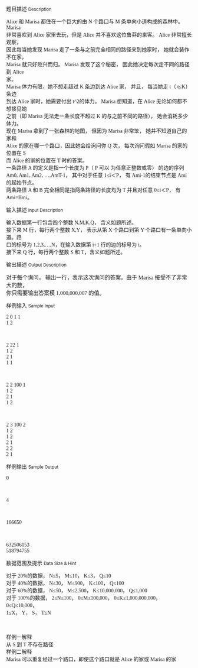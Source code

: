 <div class="panel panel-default">
<div class="area-title">
<span>
题目描述
<small>Description</small>
</span></div>
<div class="panel-body">

<p><span style="font-family: SimSun;">Alice 和 Marisa 都住在一个巨大的由 N 个路口与 M 条单向小道构成的森林中。 Marisa<br><span style="">非常喜欢到 Alice 家里去玩，但是 Alice 并不喜欢这位鲁莽的来客。 Alice 非常擅长观察，<br><span style="">因此每当她发现 Marisa 走了一条与之前完全相同的路径来到她家时， 她就会装作不在家，<br><span style="">Marisa 就只好败兴而归。 Marisa 发现了这个秘密， 因此她决定每次走不同的路径到 Alice<br><span style="">家。<br><span style="">Marisa 体力有限，她不想走超过 K 条边到达 Alice 家， 并且， 每当她走 t（ t≤K）条边<br><span style="">到达 Alice 家时，她需要付出 t^<span style="">2<span style="">的体力。 Marisa 想知道，在 Alice 无论如何都不想接见她<br><span style="">之前（即 Marisa 无法走一条长度不超过 K 的与之前不同的路径）， 她会消耗多少体力。<br><span style="">现在 Marisa 拿到了一张森林的地图， 但因为 Marisa 非常笨， 她并不知道自己的家和<br><span style="">Alice 的家在哪一个路口，因此她会给询问你 Q 次， 每次询问假如 Marisa 的家的位置在 S<br><span style="">而 Alice 的家的位置在 T 时的答案。<br><span style="">一条路径 A 的定义是指一个长度为 P（ P 可以 为任意正整数或零） 的边的序列<br><span style="">Am<span style="">0<span style="">, Am<span style="">1<span style="">, Am<span style="">2<span style="">, …,Am<span style="">T-1<span style="">， 其中对于任意 1≤i＜P， 有 Am<span style="">i-1<span style="">的结束节点是 Am<span style="">i<span style="">的起始节点。<br><span style="">两条路径 A 和 B 完全相同是指两条路径的长度均为 T 并且对任意 0≤i＜P， 有 Am<span style="">i<span style="">=Bm<span style="">i<span style="">。</span></span></span></span></span></span></span></span></span></span></span></span></span><br style=""></span></span></span></span></span></span></span></span></span></span></span></span></span></span></span></span></span></span></span></p>

</div>
</div>

<div class="panel panel-default">
<div class="area-title">
<span>
输入描述
<small>Input Description</small>
</span></div>
<div class="panel-body">
<p><span style="font-family: SimSun;">输入数据第一行包含四个整数 <span style="font-family: Calibri;">N,M,K,Q<span style="font-family: SimSun;">， 含义如题所述。<br><span style="">接下来 <span style="font-family: Calibri;">M <span style="font-family: SimSun;">行，每行两个整数 <span style="font-family: Calibri;">X,Y<span style="font-family: SimSun;">， 表示从第 <span style="font-family: Calibri;">X <span style="font-family: SimSun;">个路口到第 <span style="font-family: Calibri;">Y <span style="font-family: SimSun;">个路口有一条单向小道。路<br><span style="">口的标号为 <span style="font-family: Calibri;">1,2,3,…,N<span style="font-family: SimSun;">，在输入数据第 <span style="font-family: Calibri;">i+1 <span style="font-family: SimSun;">行的边的标号为 <span style="font-family: Calibri;">i<span style="font-family: SimSun;">。<br><span style="">接下来 <span style="font-family: Calibri;">Q <span style="font-family: SimSun;">行，每行两个整数 <span style="font-family: Calibri;">S <span style="font-family: SimSun;">和 <span style="font-family: Calibri;">T<span style="font-family: SimSun;">，含义如题所述。</span></span></span><br style=""></span></span></span></span></span></span></span></span></span></span></span></span></span></span></span></span></span></span></span></span></span></span></span></p>

</div>
</div>
<div  class="panel panel-default">
<div class="area-title">
<span>
输出描述
<small>Output Description</small>
</span></div>
<div class="panel-body">

<p><span style="font-family: SimSun; font-size: 11pt;">对于每个询问， 输出一行，表示这次询问的答案。由于 <span style="font-family: Calibri; font-size: 11pt;">Marisa <span style="font-family: SimSun; font-size: 11pt;">接受不了非常大的数，<br/><span style="font-size: 11pt;">你只需要输出答案模 <span style="font-family: Calibri; font-size: 11pt;">1,000,000,007 <span style="font-family: SimSun; font-size: 11pt;">的值。</span><br style="orphans: 2; text-align: -webkit-auto; white-space: normal; widows: 2;"/></span></span></span></span></span></p>

</div>
</div>


<div class="panel panel-default">
<div class="area-title">
<span>
样例输入
<small>Sample Input</small>
</span></div>
<div class="panel-body">
<p><span style="font-family: Calibri;">2 0 1 1<br><span style="">1 2</span><br style=""></span></p><p><span style="font-family: Calibri;"><span style=""><br></span></span></p><p><span style="font-family: Calibri;">2 22 1<br><span style="">1 2<br><span style="">2 1<br><span style="">1 1</span></span></span><br style=""></span></p><p><span style="font-family: Calibri;"><span style=""><span style=""><span style=""><br></span></span></span></span></p><p><span style="font-family: Calibri;"><span style=""><span style=""><span style=""><span style="font-family: Calibri;">2 2 100 1<br><span style="">1 2<br><span style="">2 1<br><span style="">1 2</span></span></span><br style=""></span></span></span></span></span></p><p><span style="font-family: Calibri;"><span style=""><span style=""><span style=""><span style="font-family: Calibri;"><span style=""><span style=""><span style=""><br></span></span></span></span></span></span></span></span></p><p><span style="font-family: Calibri;"><span style=""><span style=""><span style=""><span style="font-family: Calibri;"><span style=""><span style=""><span style=""><span style="font-family: Calibri;">2 3 100 2<br><span style="">1 2<br><span style="">1 2<br><span style="">2 1<br><span style="">2 2<br><span style="">2 1</span></span></span></span></span><br style=""></span></span></span></span></span></span></span></span></span></p>

</div>
</div>

<div class="panel panel-default">
<div class="area-title">
<span>
样例输出
<small>Sample Output</small>
</span></div>
<div class="panel-body">
<p><span style="font-family: Calibri;">0<br style=""></span></p><p><span style="font-family: Calibri;"><br></span></p><p><span style="font-family: Calibri;"><span style="font-family: Calibri;">4<br style=""></span></span></p><p><span style="font-family: Calibri;"><span style="font-family: Calibri;"><br></span></span></p><p><span style="font-family: Calibri;"><span style="font-family: Calibri;"><span style="font-family: Calibri;">166650<br style=""></span></span></span></p><p><br></p><p><span style="font-family: Calibri;">632506153<br><span style="">518794755</span><br style=""></span></p>

</div>
</div>

<div class="panel panel-default">
<div class="area-title">
<span>
数据范围及提示
<small>Data Size & Hint</small>
</span></div>
<div class="panel-body">
<p><span style="font-family: SimSun;">对于 <span style="font-family: Calibri;">20%<span style="font-family: SimSun;">的数据， <span style="font-family: Calibri;">N<span style="font-family: SimSun;">≤<span style="font-family: Calibri;">5<span style="font-family: SimSun;">， <span style="font-family: Calibri;">M<span style="font-family: SimSun;">≤<span style="font-family: Calibri;">10<span style="font-family: SimSun;">， <span style="font-family: Calibri;">K<span style="font-family: SimSun;">≤<span style="font-family: Calibri;">3<span style="font-family: SimSun;">， <span style="font-family: Calibri;">Q<span style="font-family: SimSun;">≤<span style="font-family: Calibri;">10<br><span style="font-family: SimSun;">对于 <span style="font-family: Calibri;">40%<span style="font-family: SimSun;">的数据， <span style="font-family: Calibri;">N<span style="font-family: SimSun;">≤<span style="font-family: Calibri;">30<span style="font-family: SimSun;">， <span style="font-family: Calibri;">M<span style="font-family: SimSun;">≤<span style="font-family: Calibri;">900<span style="font-family: SimSun;">， <span style="font-family: Calibri;">K<span style="font-family: SimSun;">≤<span style="font-family: Calibri;">100<span style="font-family: SimSun;">， <span style="font-family: Calibri;">Q<span style="font-family: SimSun;">≤<span style="font-family: Calibri;">100<br><span style="font-family: SimSun;">对于 <span style="font-family: Calibri;">60%<span style="font-family: SimSun;">的数据， <span style="font-family: Calibri;">N<span style="font-family: SimSun;">≤<span style="font-family: Calibri;">50<span style="font-family: SimSun;">， <span style="font-family: Calibri;">M<span style="font-family: SimSun;">≤<span style="font-family: Calibri;">2,500<span style="font-family: SimSun;">， <span style="font-family: Calibri;">K<span style="font-family: SimSun;">≤<span style="font-family: Calibri;">10,000,000<span style="font-family: SimSun;">， <span style="font-family: Calibri;">Q<span style="font-family: SimSun;">≤<span style="font-family: Calibri;">1,000<br><span style="font-family: SimSun;">对于 <span style="font-family: Calibri;">100%<span style="font-family: SimSun;">的数据， <span style="font-family: Calibri;">2<span style="font-family: SimSun;">≤<span style="font-family: Calibri;">N<span style="font-family: SimSun;">≤<span style="font-family: Calibri;">100<span style="font-family: SimSun;">， <span style="font-family: Calibri;">0<span style="font-family: SimSun;">≤<span style="font-family: Calibri;">M<span style="font-family: SimSun;">≤<span style="font-family: Calibri;">100,000<span style="font-family: SimSun;">， <span style="font-family: Calibri;">0<span style="font-family: SimSun;">≤<span style="font-family: Calibri;">K<span style="font-family: SimSun;">≤<span style="font-family: Calibri;">1,000,000,000<span style="font-family: SimSun;">， <span style="font-family: Calibri;">0<span style="font-family: SimSun;">≤<span style="font-family: Calibri;">Q<span style="font-family: SimSun;">≤<span style="font-family: Calibri;">10,000<span style="font-family: SimSun;">，<br><span style="font-family: Calibri;">1<span style="font-family: SimSun;">≤<span style="font-family: Calibri;">X<span style="font-family: SimSun;">， <span style="font-family: Calibri;">Y<span style="font-family: SimSun;">， <span style="font-family: Calibri;">S<span style="font-family: SimSun;">， <span style="font-family: Calibri;">T<span style="font-family: SimSun;">≤<span style="font-family: Calibri;">N</span></span></span></span></span></span></span></span></span></span></span></span></span></span></span></span></span></span></span></span></span></span></span></span></span></span></span></span></span></span></span></span></span></span></span></span></span></span></span></span></span></span></span></span></span></span></span></span></span></span></span></span></span></span></span></span></span></span></span></span></span></span></span></span></span></span></span></span></span></span></span></span></span></span></span></span></span></span></span></span></span></span></span></span></span></span></span></span></span></span></span></span></p><p><span style="font-family: Calibri;"><span style=""><br></span></span><span style="font-family: Calibri;"><span style=""><br></span></span><span style="font-family: SimSun;">样例一解释<br><span style="">从 <span style="font-family: Calibri;">S <span style="font-family: SimSun;">到 <span style="font-family: Calibri;">T <span style="font-family: SimSun;">不存在路径<br><span style="">样例二解释<br><span style="font-family: Calibri;">Marisa <span style="font-family: SimSun;">可以重复经过一个路口，即使这个路口就是 <span style="font-family: Calibri;">Alice <span style="font-family: SimSun;">的家或 <span style="font-family: Calibri;">Marisa <span style="font-family: SimSun;">的家</span></span></span><br style=""></span></span></span></span></span></span></span></span></span></span></p>
</div>
</div>